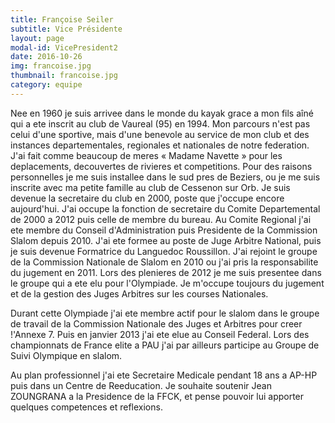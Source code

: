 ```yaml
---
title: Françoise Seiler
subtitle: Vice Présidente
layout: page
modal-id: VicePresident2
date: 2016-10-26
img: francoise.jpg
thumbnail: francoise.jpg
category: equipe
---
```


Nee en 1960 je suis arrivee dans le monde du kayak grace a mon fils aîné qui a ete inscrit au club de Vaureal (95) en 1994. Mon parcours n'est pas celui d'une sportive, mais d'une benevole au service de mon club et des instances departementales, regionales et nationales de notre federation. J'ai fait comme beaucoup de meres « Madame Navette » pour les deplacements, decouvertes de rivieres et competitions. Pour des raisons personnelles je me suis installee dans le sud pres de Beziers, ou je me suis inscrite avec ma petite famille au club de Cessenon sur Orb. Je suis devenue la secretaire du club en 2000, poste que j'occupe encore aujourd'hui. J'ai occupe la fonction de secretaire du Comite Departemental de 2000 a 2012 puis celle de membre du bureau. Au Comite Regional j'ai ete membre du Conseil d'Administration puis Presidente de la Commission Slalom depuis 2010. J'ai ete formee au poste de Juge Arbitre National, puis je suis devenue Formatrice du Languedoc Roussillon. J'ai rejoint le groupe de la Commission Nationale de Slalom en 2010 ou j'ai pris la responsabilite du jugement en 2011. Lors des plenieres de 2012 je me suis presentee dans le groupe qui a ete elu pour l'Olympiade. Je m'occupe toujours du jugement et de la gestion des Juges Arbitres sur les courses Nationales.

Durant cette Olympiade j'ai ete membre actif pour le slalom dans le groupe de travail de la Commission Nationale des Juges et Arbitres pour creer !'Annexe 7. Puis en janvier 2013 j'ai ete elue au Conseil Federal. Lors des championnats de France elite a PAU j'ai par ailleurs participe au Groupe de Suivi Olympique en slalom.

Au plan professionnel j'ai ete Secretaire Medicale pendant 18 ans a AP-HP puis dans un Centre de Reeducation. Je souhaite soutenir Jean ZOUNGRANA a la Presidence de la FFCK, et pense pouvoir lui apporter quelques competences et reflexions.
